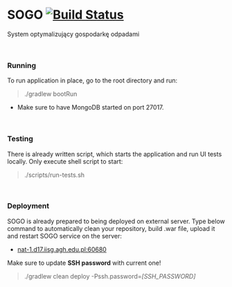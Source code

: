 # SOGO [![Build Status](https://travis-ci.com/lgajewski/SOGO.svg?token=1uAapbtqAhxi51os5v63&branch=master)](https://travis-ci.com/lgajewski/SOGO)

System optymalizujący gospodarkę odpadami

<br/>

### Running

To run application in place, go to the root directory and run:

> ./gradlew bootRun

- Make sure to have MongoDB started on port 27017.

<br/>

### Testing

There is already written script, which starts the application and run UI tests locally.
Only execute shell script to start:

> ./scripts/run-tests.sh


<br/>

### Deployment

SOGO is already prepared to being deployed on external server.
Type below command to automatically clean your repository, build .war file, upload it and restart SOGO service on the server:

- [nat-1.d17.iisg.agh.edu.pl:60680](http://nat-1.d17.iisg.agh.edu.pl:60680/)

Make sure to update **SSH password** with current one!

> ./gradlew clean deploy -Pssh.password=_[SSH_PASSWORD]_

